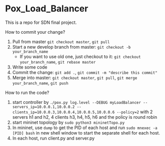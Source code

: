 # Pox_Load_Balancer

This is a repo for SDN final project.

How to commit your change?

1. Pull from master ```git checkout master```, ```git pull```
1. Start a new develop branch from master: ```git checkout -b your_branch_name```
    * If you want to use old one, just checkout to it: ```git checkout your_branch_name```, ```git rebase master```
2. Write some code
3. Commit the change: ```git add .```, ```git commit -m "describe this commit"```
4. Merge into master: ```git checkout master```, ```git pull```, ```git merge your_branch_name```, ```git push```

How to run the code?
1. start controller by ```./pox.py log.level --DEBUG myLoadBalancer --servers_ip=10.0.0.1,10.0.0.2 --clients_ip=10.0.0.3,10.0.0.4,10.0.0.5,10.0.0.6 --policy=2```
with 2 servers h1 and h2, 4 clients h3, h4, h5, h6 and the policy is round robin
2. start mininet topology by ``` sudo python3 mininetTopo.py ```
3. In mininet, use ```dump``` to get the PID of each host and run ```sudo mnexec -a [PID] bash``` 
in new shell window to start the separate shell for each host.
4. In each host, run client.py and server.py